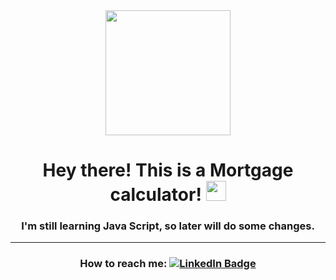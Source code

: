 <div align="center">
  <img src="https://media.giphy.com/media/ktOGNeRkbV6FyeBHq4/giphy.gif" width="200" height="200"/>
</div>

<h1 align="center"> Hey there! This is a Mortgage calculator! <img src="https://github.com/blackcater/blackcater/raw/main/images/Hi.gif" height="32"/> </h1>
<h3 align="center">I'm still learning Java Script, so later will do some changes. </h3>
<hr>
<div id="badges" align="center">
  <h3>How to reach me: <a href="https://www.linkedin.com/in/qainna/">
    <img src="https://img.shields.io/badge/LinkedIn-blue?style=for-the-badge&logo=linkedin&logoColor=white" alt="LinkedIn Badge"/></a>
  </h3>
</div>

